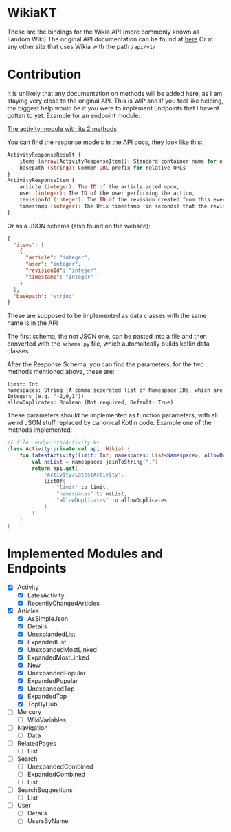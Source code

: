 # WikiaKT

These are the bindings for the Wikia API (more commonly known as Fandom Wiki)
The original API documentation can be found at [here](https://jellesmarbleruns.fandom.com/api/v1/#!/Activity/getRecentlyChangedArticles_get_1)
Or at any other site that uses Wikia with the path `/api/v1/`

# Contribution
It is unlikely that any documentation on methods will be added here, as I am staying very close to the original API. 
This is WIP and If you feel like helping, the biggest help would be if you were to implement Endpoints that I havent gotten to yet.
Example for an endpoint module:

[The activity module with its 2 methods](https://jellesmarbleruns.fandom.com/api/v1/#!/Activity)

You can find the response models in the API docs, they look like this:
```php
ActivityResponseResult {
    items (array[ActivityResponseItem]): Standard container name for element collection (list),
    basepath (string): Common URL prefix for relative URLs
}
ActivityResponseItem {
    article (integer): The ID of the article acted upon,
    user (integer): The ID of the user performing the action,
    revisionId (integer): The ID of the revision created from this event,
    timestamp (integer): The Unix timestamp (in seconds) that the revision was made
}
```
Or as a JSON schema (also found on the website):
```json
{
  "items": [
    {
      "article": "integer",
      "user": "integer",
      "revisionId": "integer",
      "timestamp": "integer"
    }
  ],
  "basepath": "string"
}
```

These are supposed to be implemented as data classes with the same name is in the API

The first schema, the not JSON one, can be pasted into a file and then converted with the `schema.py` file, which automaitcally builds kotlin data classes

After the Response Schema, you can find the parameters, for the two methods mentioned above, these are:
```
limit: Int
namespaces: String (A comma seperated list of Namespace IDs, which are Integers (e.g. "-2,0,1"))
allowDuplicates: Boolean (Not required, Default: True)
```

These parameters should be implemented as function parameters, with all weird JSON stuff replaced by canonical Kotlin code.
Example one of the methods implemented:
```kotlin
// file: endpoints/Activity.kt
class Activity(private val api: Wikia) {
    fun latestActivity(limit: Int, namespaces: List<Namespace>, allowDuplicates: Boolean = true): RequestResult<ActivityResponseResult> {
        val nsList = namespaces.joinToString(",")
        return api.get(
            "Activity/LatestActivity",
            listOf(
                "limit" to limit,
                "namespaces" to nsList,
                "allowDuplicates" to allowDuplicates
            )
        )
    }
}
```

# Implemented Modules and Endpoints

- [x] Activity
    - [x] LatesActivity
    - [x] RecentlyChangedArticles
- [x] Articles
    - [x] AsSimpleJson
    - [x] Details
    - [x] UnexplandedList
    - [x] ExpandedList
    - [x] UnexpandedMostLinked
    - [x] ExpandedMostLinked
    - [x] New
    - [x] UnexpandedPopular
    - [x] ExpandedPopular
    - [x] UnexpandedTop
    - [x] ExpandedTop
    - [x] TopByHub
- [ ] Mercury
    - [ ] WikiVariables
- [ ] Navigation
    - [ ] Data
- [ ] RelatedPages
    - [ ] List
- [ ] Search
    - [ ] UnexpandedCombined
    - [ ] ExpandedCombined
    - [ ] List
- [ ] SearchSuggestions
    - [ ] List
- [ ] User
    - [ ] Details
    - [ ] UsersByName
